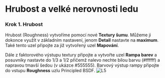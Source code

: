 # Hrubost a velké nerovnosti ledu
### Krok 1. Hrubost
Hrubost (Roughness) vytvoříme pomocí nové **Textury šumu**. Můžeme ji dokonce využít v základním nastavení, jenom **Detail** nastavte na **maximum**. Také tento uzel připojte za již vytvořený uzel **Mapování**.

Dále z faktorového výstupu textury připojte a vytvořte uzel **Rampa barev** a posuvníky nastavte do 1/3 a 1/2 přičemž nalevo nechte bílou barvu (#ffffff) a napravou tmavší šedou (v ukázce #555555). Barvový výstup rampy připojte do vstupu **Roughness** uzlu Principled BSDF.
![L5](https://github.com/user-attachments/assets/f9734e75-30f5-4a07-b9eb-b56b6fdc3406)
